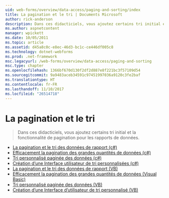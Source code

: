 ```yaml
---
uid: web-forms/overview/data-access/paging-and-sorting/index
title: La pagination et le tri | Documents Microsoft
author: rick-anderson
description: Dans ces didacticiels, vous ajoutez certains tri initial et la fonctionnalité de pagination pour les rapports de données.
ms.author: aspnetcontent
manager: wpickett
ms.date: 10/05/2011
ms.topic: article
ms.assetid: d45a8c0c-e8ec-46d3-bc1c-ce446df005c8
ms.technology: dotnet-webforms
ms.prod: .net-framework
msc.legacyurl: /web-forms/overview/data-access/paging-and-sorting
msc.type: chapter
ms.openlocfilehash: 1366bf670d130f2df2d887e8f221bc3f57109d54
ms.sourcegitcommit: 9a9483aceb34591c97451997036a9120c3fe2baf
ms.translationtype: HT
ms.contentlocale: fr-FR
ms.lasthandoff: 11/10/2017
ms.locfileid: "26514718"
---
```

<a name="paging-and-sorting"></a>La pagination et le tri
====================
> Dans ces didacticiels, vous ajoutez certains tri initial et la fonctionnalité de pagination pour les rapports de données.


- [La pagination et le tri des données de rapport (c#)](paging-and-sorting-report-data-cs.md)
- [Efficacement la pagination des grandes quantités de données (c#)](efficiently-paging-through-large-amounts-of-data-cs.md)
- [Tri personnalisé paginée des données (c#)](sorting-custom-paged-data-cs.md)
- [Création d’une Interface utilisateur de tri personnalisées (c#)](creating-a-customized-sorting-user-interface-cs.md)
- [La pagination et le tri des données de rapport (VB)](paging-and-sorting-report-data-vb.md)
- [Efficacement la pagination des grandes quantités de données (Visual Basic)](efficiently-paging-through-large-amounts-of-data-vb.md)
- [Tri personnalisé paginée des données (VB)](sorting-custom-paged-data-vb.md)
- [Création d’une Interface d’utilisateur de tri personnalisé (VB)](creating-a-customized-sorting-user-interface-vb.md)
